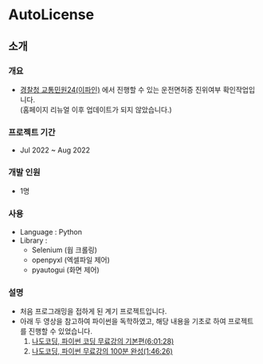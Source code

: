 # AutoLicense

## 소개
### 개요
- [경찰청 교통민원24(이파인)](https://www.efine.go.kr/main/main.do) 에서 진행할 수 있는 운전면허증 진위여부 확인작업입니다.<br>
(홈페이지 리뉴얼 이후 업데이트가 되지 않았습니다.)

### 프로젝트 기간
- Jul 2022 ~ Aug 2022 

### 개발 인원
- 1명

### 사용
- Language : Python
- Library : 
  - Selenium (웝 크롤링)
  - openpyxl (엑셀파일 제어)
  - pyautogui (화면 제어)

### 설명
- 처음 프로그래밍을 접하게 된 계기 프로젝트입니다.
- 아래 두 영상을 참고하여 파이썬을 독학하였고, 해당 내용을 기초로 하여 프로젝트를 진행할 수 있었습니다.
  1. [나도코딩, 파이썬 코딩 무료강의 기본편(6:01:28)](https://www.youtube.com/watch?v=kWiCuklohdY)
  2. [나도코딩, 파이썬 무료강의 100분 완성(1:46:26)](https://www.youtube.com/watch?v=T6z-0dpXPvU)
